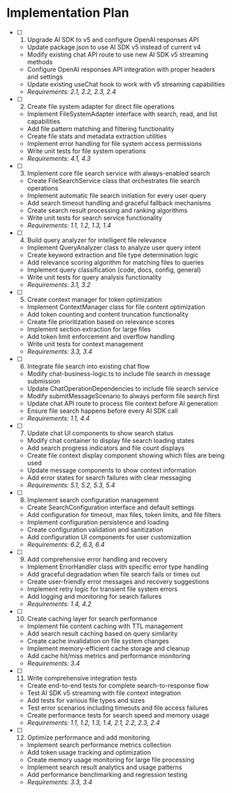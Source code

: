 # Implementation Plan

- [ ] 1. Upgrade AI SDK to v5 and configure OpenAI responses API
  - Update package.json to use AI SDK v5 instead of current v4
  - Modify existing chat API route to use new AI SDK v5 streaming methods
  - Configure OpenAI responses API integration with proper headers and settings
  - Update existing useChat hook to work with v5 streaming capabilities
  - _Requirements: 2.1, 2.2, 2.3, 2.4_

- [ ] 2. Create file system adapter for direct file operations
  - Implement FileSystemAdapter interface with search, read, and list capabilities
  - Add file pattern matching and filtering functionality
  - Create file stats and metadata extraction utilities
  - Implement error handling for file system access permissions
  - Write unit tests for file system operations
  - _Requirements: 4.1, 4.3_

- [ ] 3. Implement core file search service with always-enabled search
  - Create FileSearchService class that orchestrates file search operations
  - Implement automatic file search initiation for every user query
  - Add search timeout handling and graceful fallback mechanisms
  - Create search result processing and ranking algorithms
  - Write unit tests for search service functionality
  - _Requirements: 1.1, 1.2, 1.3, 1.4_

- [ ] 4. Build query analyzer for intelligent file relevance
  - Implement QueryAnalyzer class to analyze user query intent
  - Create keyword extraction and file type determination logic
  - Add relevance scoring algorithm for matching files to queries
  - Implement query classification (code, docs, config, general)
  - Write unit tests for query analysis functionality
  - _Requirements: 3.1, 3.2_

- [ ] 5. Create context manager for token optimization
  - Implement ContextManager class for file content optimization
  - Add token counting and content truncation functionality
  - Create file prioritization based on relevance scores
  - Implement section extraction for large files
  - Add token limit enforcement and overflow handling
  - Write unit tests for context management
  - _Requirements: 3.3, 3.4_

- [ ] 6. Integrate file search into existing chat flow
  - Modify chat-business-logic.ts to include file search in message submission
  - Update ChatOperationDependencies to include file search service
  - Modify submitMessageScenario to always perform file search first
  - Update chat API route to process file context before AI generation
  - Ensure file search happens before every AI SDK call
  - _Requirements: 1.1, 4.4_

- [ ] 7. Update chat UI components to show search status
  - Modify chat container to display file search loading states
  - Add search progress indicators and file count displays
  - Create file context display component showing which files are being used
  - Update message components to show context information
  - Add error states for search failures with clear messaging
  - _Requirements: 5.1, 5.2, 5.3, 5.4_

- [ ] 8. Implement search configuration management
  - Create SearchConfiguration interface and default settings
  - Add configuration for timeout, max files, token limits, and file filters
  - Implement configuration persistence and loading
  - Create configuration validation and sanitization
  - Add configuration UI components for user customization
  - _Requirements: 6.2, 6.3, 6.4_

- [ ] 9. Add comprehensive error handling and recovery
  - Implement ErrorHandler class with specific error type handling
  - Add graceful degradation when file search fails or times out
  - Create user-friendly error messages and recovery suggestions
  - Implement retry logic for transient file system errors
  - Add logging and monitoring for search failures
  - _Requirements: 1.4, 4.2_

- [ ] 10. Create caching layer for search performance
  - Implement file content caching with TTL management
  - Add search result caching based on query similarity
  - Create cache invalidation on file system changes
  - Implement memory-efficient cache storage and cleanup
  - Add cache hit/miss metrics and performance monitoring
  - _Requirements: 3.4_

- [ ] 11. Write comprehensive integration tests
  - Create end-to-end tests for complete search-to-response flow
  - Test AI SDK v5 streaming with file context integration
  - Add tests for various file types and sizes
  - Test error scenarios including timeouts and file access failures
  - Create performance tests for search speed and memory usage
  - _Requirements: 1.1, 1.2, 1.3, 1.4, 2.1, 2.2, 2.3, 2.4_

- [ ] 12. Optimize performance and add monitoring
  - Implement search performance metrics collection
  - Add token usage tracking and optimization
  - Create memory usage monitoring for large file processing
  - Implement search result analytics and usage patterns
  - Add performance benchmarking and regression testing
  - _Requirements: 3.3, 3.4_